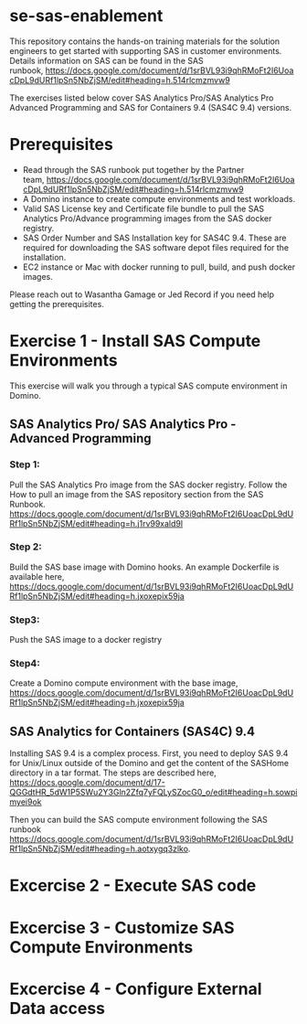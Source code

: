 # se-sas-enablement
This repository contains the hands-on training materials for the solution engineers to get started with supporting SAS in customer environments. Details information on SAS can be found in the SAS runbook, https://docs.google.com/document/d/1srBVL93i9qhRMoFt2I6UoacDpL9dURf1lpSn5NbZjSM/edit#heading=h.514rlcmzmvw9

The exercises listed below cover SAS Analytics Pro/SAS Analytics Pro Advanced Programming and SAS for Containers 9.4 (SAS4C 9.4) versions.

# Prerequisites
- Read through the SAS runbook put together by the Partner team, https://docs.google.com/document/d/1srBVL93i9qhRMoFt2I6UoacDpL9dURf1lpSn5NbZjSM/edit#heading=h.514rlcmzmvw9
- A Domino instance to create compute environments and test workloads. 
- Valid SAS License key and Certificate file bundle to pull the SAS Analytics Pro/Advance programming images from the SAS docker registry.
- SAS Order Number and SAS Installation key for SAS4C 9.4. These are required for downloading the SAS software depot files required for the installation.
- EC2 instance or Mac with docker running to pull, build, and push docker images.

Please reach out to Wasantha Gamage or Jed Record if you need help getting the prerequisites. 

# Exercise 1 - Install SAS Compute Environments

This exercise will walk you through a typical SAS compute environment in Domino.

## SAS Analytics Pro/ SAS Analytics Pro - Advanced Programming

### Step 1: 
Pull the SAS Analytics Pro image from the SAS docker registry. Follow the How to pull an image from the SAS repository section from the SAS Runbook.
https://docs.google.com/document/d/1srBVL93i9qhRMoFt2I6UoacDpL9dURf1lpSn5NbZjSM/edit#heading=h.j1rv99xald9l


### Step 2: 
Build the SAS base image with Domino hooks. An example Dockerfile is available here, https://docs.google.com/document/d/1srBVL93i9qhRMoFt2I6UoacDpL9dURf1lpSn5NbZjSM/edit#heading=h.jxoxepix59ja


### Step3: 
Push the SAS image to a docker registry

### Step4: 
Create a Domino compute environment with the base image, https://docs.google.com/document/d/1srBVL93i9qhRMoFt2I6UoacDpL9dURf1lpSn5NbZjSM/edit#heading=h.jxoxepix59ja


## SAS Analytics for Containers (SAS4C) 9.4
Installing SAS 9.4 is a complex process. First, you need to deploy SAS 9.4 for Unix/Linux outside of the Domino and get the content of the SASHome directory in a tar format. The steps are described here, https://docs.google.com/document/d/17-QGGdtHR_5dW1P5SWu2Y3Gln2Zfq7yFQLySZocG0_o/edit#heading=h.sowpimyei9ok

Then you can build the SAS compute environment following the SAS runbook https://docs.google.com/document/d/1srBVL93i9qhRMoFt2I6UoacDpL9dURf1lpSn5NbZjSM/edit#heading=h.aotxygq3zlko.

# Excercise 2 - Execute SAS code
# Excercise 3 - Customize SAS Compute Environments 
# Excercise 4 - Configure External Data access